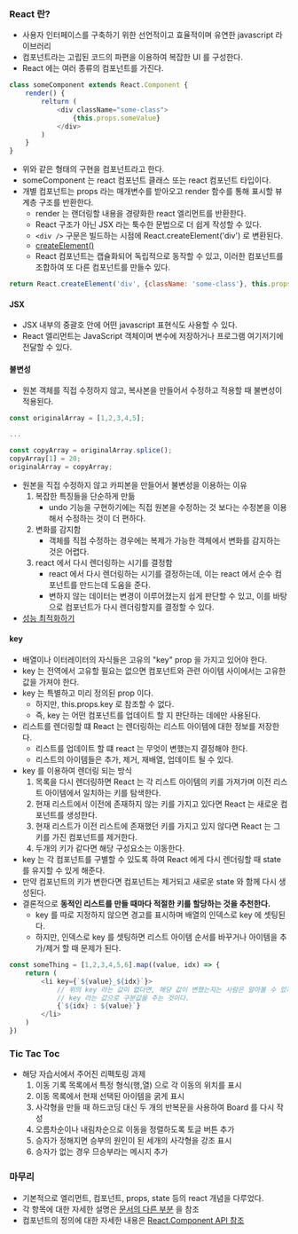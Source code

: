 ### React 란?

* 사용자 인터페이스를 구축하기 위한 선언적이고 효율적이며 유연한 javascript 라이브러리
* 컴포넌트라는 고립된 코드의 파편을 이용하여 복잡한 UI 를 구성한다.
* React 에는 여러 종류의 컴포넌트를 가진다. 

```javascript
class someComponent extends React.Component {
    render() {
        relturn (
            <div className="some-class">
                {this.props.someValue}
            </div>
        )
    }
}
```

* 위와 같은 형태의 구현을 컴포넌트라고 한다.
* someComponent 는 react 컴포넌트 클래스 또는 react 컴포넌트 타입이다.
* 개별 컴포넌트는 props 라는 매개변수를 받아오고 render 함수를 통해 표시할 뷰 계층 구조를 반환한다.
    * render 는 랜더링할 내용을 경량화한 react 엘리먼트를 반환한다.
    * React 구조가 아닌 JSX 라는 툭수한 문법으로 더 쉽게 작성할 수 있다.
    * `<div />` 구문은 빌드하는 시점에 React.createElement('div') 로 변환된다.
    * [createElement()](https://ko.reactjs.org/docs/react-api.html#createelement)
    * React 컴포넌트는 캡슐화되어 독립적으로 동작할 수 있고, 이러한 컴포넌트를 조합하여 또 다른 컴포넌트를 만들수 있다.
    
```javascript
return React.createElement('div', {className: 'some-class'}, this.props.someValue);
```

#### JSX

* JSX 내부의 중괄호 안에 어떤 javascript 표현식도 사용할 수 있다.
* React 엘리먼트는 JavaScript 객체이며 변수에 저장하거나 프로그램 여기저기에 전달할 수 있다.
 
#### 불변성

* 원본 객체를 직접 수정하지 않고, 복사본을 만들어서 수정하고 적용할 때 불변성이 적용된다.

```javascript
const originalArray = [1,2,3,4,5];

...

const copyArray = originalArray.splice();
copyArray[1] = 20;
originalArray = copyArray;
```

* 원본을 직접 수정하지 않고 카피본을 만들어서 불변성을 이용하는 이유
    1. 복잡한 특징들을 단순하게 만듦
        * undo 기능을 구현하기에는 직접 원본을 수정하는 것 보다는 수정본을 이용해서 수정하는 것이 더 편하다.
    2. 변화를 감지함
        * 객체를 직접 수정하는 경우에는 복제가 가능한 객체에서 변화를 감지하는 것은 어렵다.
    3. react 에서 다시 렌더링하는 시기를 결정함
        * react 에서 다시 렌더링하는 시기를 결정하는데, 이는 react 에서 순수 컴포넌트를 만드는데 도움을 준다.
        * 변하지 않는 데이터는 변경이 이루어졌는지 쉽게 판단할 수 있고, 이를 바탕으로 컴포넌트가 다시 렌더링할지를 결정할 수 있다.
* [성능 최적화하기](https://ko.reactjs.org/docs/optimizing-performance.html#examples)

#### key

* 배열이나 이터레이터의 자식들은 고유의 "key" prop 을 가지고 있어야 한다.
* key 는 전역에서 고유할 필요는 없으면 컴포넌트와 관련 아이템 사이에서는 고유한 값을 가져야 한다.
* key 는 특별하고 미리 정의된 prop 이다.
    * 하지만, this.props.key 로 참조할 수 없다.
    * 즉, key 는 어떤 컴포넌트를 업데이트 할 지 판단하는 데에만 사용된다.
* 리스트를 렌더링할 떄 React 는 렌더링하는 리스트 아이템에 대한 정보를 저장한다.
    * 리스트를 업데이트 할 떄 react 는 무엇이 변했는지 결정해야 한다.
    * 리스트의 아이템들은 추가, 제거, 재배열, 업데이트 될 수 있다.
* key 를 이용하여 렌더링 되는 방식
    1. 목록을 다시 렌더링하면 React 는 각 리스트 아이템의 키를 가져가며 이전 리스트 아이템에서 일치하는 키를 탐색한다.
    2. 현재 리스트에서 이전에 존재하지 않는 키를 가지고 있다면 React 는 새로운 컴포넌트를 생성한다.
    3. 현재 리스트가 이전 리스트에 존재했던 키를 가지고 있지 않다면 React 는 그 키를 가진 컴포넌트를 제거한다.
    4. 두개의 키가 같다면 해당 구성요소는 이동한다.
* key 는 각 컴포넌트를 구별할 수 있도록 하여 React 에게 다시 렌더링할 때 state 를 유지할 수 있게 해준다.
* 만약 컴포넌트의 키가 변한다면 컴포넌트는 제거되고 새로운 state 와 함께 다시 생성된다.
* 결론적으로 **동적인 리스트를 만들 때마다 적절한 키를 할당하는 것을 추천한다.**
    * key 를 따로 지정하지 않으면 경고를 표시하며 배열의 인덱스로 key 에 셋팅된다.
    * 하지만, 인덱스로 key 를 셋팅하면 리스트 아이템 순서를 바꾸거나 아이템을 추가/제거 할 때 문제가 된다.

```javascript
const someThing = [1,2,3,4,5,6].map((value, idx) => {
    return (
        <li key={`${value}_${idx}`}>
            // 위의 key 라는 값이 없다면, 해당 값이 변했는지는 사람은 알아볼 수 있지만, 컴퓨터는 그 의도를 알 수 없기 때문에
            // key 라는 값으로 구분값을 주는 것이다.
            {`${idx} : ${value}`}
        </li>
    )
})
```

### Tic Tac Toc

* 해당 자습서에서 주어진 리펙토링 과제
    1. 이동 기록 목록에서 특정 형식(행,열) 으로 각 이동의 위치를 표시
    2. 이동 목록에서 현재 선택된 아이템을 굵게 표시
    3. 사각형을 만들 때 하드코딩 대신 두 개의 반복문을 사용하여 Board 를 다시 작성
    4. 오름차순이나 내림차순으로 이동을 정렬하도록 토글 버튼 추가
    5. 승자가 정해지면 승부의 원인이 된 세개의 사각형을 강조 표시
    6. 승자가 없는 경우 므승부라는 메시지 추가
    
### 마무리

* 기본적으로 엘리먼트, 컴포넌트, props, state 등의 react 개념을 다루었다.
* 각 항목에 대한 자세한 설명은 [문서의 다른 부분](https://ko.reactjs.org/docs/hello-world.html) 을 참조
* 컴포넌트의 정의에 대한 자세한 내용은 [React.Component API 참조](https://ko.reactjs.org/docs/react-component.html)

